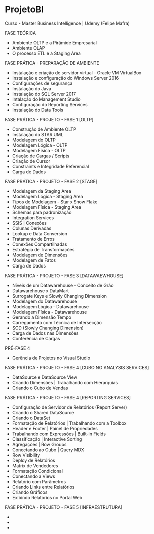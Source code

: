 ﻿# ProjetoBI
Curso - Master Business Intelligence | Udemy (Felipe Mafra)

FASE TEÓRICA

* Ambiente OLTP e a Pirâmide Empresarial
* Ambiente OLAP
* O processo ETL e a Staging Area

FASE PRÁTICA - PREPARAÇÃO DE AMBIENTE

* Instalação e criação de servidor virtual - Oracle VM VirtualBox
* Instalação e configuração do Windows Server 2016
* Configurações de segurança
* Instalação do Java
* Instalação do SQL Server 2017
* Intalação do Management Studio
* Configuração do Reporting Services
* Instalação do Data Tools

FASE PRÁTICA - PROJETO - FASE 1 [OLTP]

* Construção de Ambiente OLTP
* Instalação do STAR UML
* Modelagem do OLTP
* Modelagem Lógica - OLTP
* Modelagem Física - OLTP
* Criação de Cargas / Scripts
* Criação de Cursor
* Constraints e Integridade Referencial
* Carga de Dados

FASE PRÁTICA - PROJETO - FASE 2 [STAGE]

* Modelagem da Staging Area
* Modelagem Lógica - Staging Area
* Tipos de Modelagem - Star x Snow Flake
* Modelagem Física - Staging Area
* Schemas para padronização
* Integration Services
* SSIS | Conexões
* Colunas Derivadas
* Lookup e Data Conversion
* Tratamento de Erros
* Conexões Compartilhadas
* Estratégia de Transformações
* Modelagem de Dimensões
* Modelagem de Fatos
* Carga de Dados

FASE PRÁTICA - PROJETO - FASE 3 [DATAWAEWHOUSE]

* Níveis de um Datawarehouse - Conceito de Grão
* Datawarehouse x DataMart
* Surrogate Keys e Slowly Changing Dimension
* Modelagem do Datawarehouse
* Modelagem Lógica - Datawarehouse
* Modelagem Física - Datawarehouse
* Gerando a Dimensão Tempo
* Carregamento com Técnica de Intersecção
* SCD (Slowly Changing Dimension)
* Carga de Dados nas Dimensões
* Conferência de Cargas

PRÉ-FASE 4

* Gerência de Projetos no Visual Studio

FASE PRÁTICA - PROJETO - FASE 4 [CUBO NO ANALYSIS SERVICES]

* DataSource e DataSource View
* Criando Dimensões | Trabalhando com Hierarquias
* Criando o Cubo de Vendas

FASE PRÁTICA - PROJETO - FASE 4 [REPORTING SERVICES]

* Configuração de Servidor de Relatórios (Report Server)
* Criando o Shared DataSource
* Criando o DataSet
* Formatação de Relatórios | Trabalhando com a Toolbox
* Header e Footer | Painel de Propriedades
* Trabalhando com Expressões | Built-in Fields
* Classificação | Interactive Sorting
* Agregações | Row Groups
* Conectando ao Cubo | Query MDX
* Row Visibility
* Deploy de Relatórios
* Matrix de Vendedores
* Formatação Condicional
* Conectando a Views
* Relatório com Parâmetros
* Criando Links entre Relatórios
* Criando Gráficos
* Exibindo Relatórios no Portal Web

FASE PRÁTICA - PROJETO - FASE 5 [INFRAESTRUTURA]

* 
* 
* 
